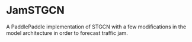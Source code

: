# JamSTGCN
A PaddlePaddle implementation of STGCN with a few modifications in the model architecture in order to forecast traffic jam.
